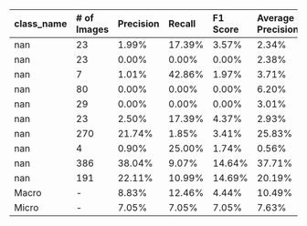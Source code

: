 | class_name   | # of Images   | Precision   | Recall   | F1 Score   | Average Precision   |
|:-------------|:--------------|:------------|:---------|:-----------|:--------------------|
| nan          | 23            | 1.99%       | 17.39%   | 3.57%      | 2.34%               |
| nan          | 23            | 0.00%       | 0.00%    | 0.00%      | 2.38%               |
| nan          | 7             | 1.01%       | 42.86%   | 1.97%      | 3.71%               |
| nan          | 80            | 0.00%       | 0.00%    | 0.00%      | 6.20%               |
| nan          | 29            | 0.00%       | 0.00%    | 0.00%      | 3.01%               |
| nan          | 23            | 2.50%       | 17.39%   | 4.37%      | 2.93%               |
| nan          | 270           | 21.74%      | 1.85%    | 3.41%      | 25.83%              |
| nan          | 4             | 0.90%       | 25.00%   | 1.74%      | 0.56%               |
| nan          | 386           | 38.04%      | 9.07%    | 14.64%     | 37.71%              |
| nan          | 191           | 22.11%      | 10.99%   | 14.69%     | 20.19%              |
| Macro        | -             | 8.83%       | 12.46%   | 4.44%      | 10.49%              |
| Micro        | -             | 7.05%       | 7.05%    | 7.05%      | 7.63%               |